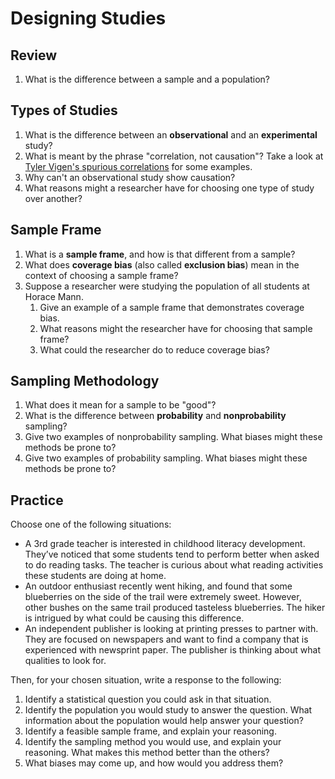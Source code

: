 # Designing Studies

## Review
1. What is the difference between a sample and a population?

## Types of Studies
1. What is the difference between an **observational** and an **experimental** study?
2. What is meant by the phrase "correlation, not causation"? Take a look at [Tyler Vigen's spurious correlations](https://www.tylervigen.com/spurious-correlations) for some examples.
3. Why can't an observational study show causation?
4. What reasons might a researcher have for choosing one type of study over another?

## Sample Frame
1. What is a **sample frame**, and how is that different from a sample?
2. What does **coverage bias** (also called **exclusion bias**) mean in the context of choosing a sample frame?
3. Suppose a researcher were studying the population of all students at Horace Mann.
   1. Give an example of a sample frame that demonstrates coverage bias.
   2. What reasons might the researcher have for choosing that sample frame?
   3. What could the researcher do to reduce coverage bias?

## Sampling Methodology
1. What does it mean for a sample to be "good"?
2. What is the difference between **probability** and **nonprobability** sampling?
3. Give two examples of nonprobability sampling. What biases might these methods be prone to?
4. Give two examples of probability sampling. What biases might these methods be prone to?

## Practice
Choose one of the following situations:
  - A 3rd grade teacher is interested in childhood literacy development. They’ve noticed that some students tend to perform better when asked to do reading tasks. The teacher is curious about what reading activities these students are doing at home.
  - An outdoor enthusiast recently went hiking, and found that some blueberries on the side of the trail were extremely sweet. However, other bushes on the same trail produced tasteless blueberries. The hiker is intrigued by what could be causing this difference.
  - An independent publisher is looking at printing presses to partner with. They are focused on newspapers and want to find a company that is experienced with newsprint paper. The publisher is thinking about what qualities to look for.

Then, for your chosen situation, write a response to the following:
1. Identify a statistical question you could ask in that situation.
2. Identify the population you would study to answer the question. What information about the population would help answer your question?
3. Identify a feasible sample frame, and explain your reasoning.
4. Identify the sampling method you would use, and explain your reasoning. What makes this method better than the others?
5. What biases may come up, and how would you address them?